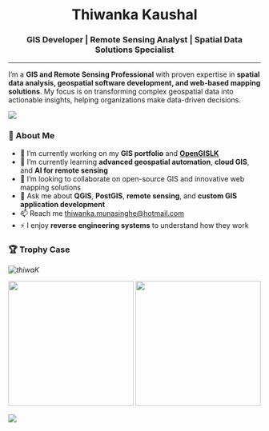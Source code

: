 <h1 align="center">Thiwanka Kaushal</h1>
<h3 align="center">GIS Developer | Remote Sensing Analyst | Spatial Data Solutions Specialist</h3>

<hr/>

I’m a **GIS and Remote Sensing Professional** with proven expertise in **spatial data analysis, geospatial software development, and web-based mapping solutions**. My focus is on transforming complex geospatial data into actionable insights, helping organizations make data-driven decisions.

![](https://komarev.com/ghpvc/?username=thiwanka-kaushal&color=blue&abbreviated=true)

### 🌟 About Me

- 🔭 I’m currently working on my **GIS portfolio** and [**OpenGISLK**](https://github.com/thiwaK/open-gis-lk)
- 🌱 I’m currently learning **advanced geospatial automation**, **cloud GIS**, and **AI for remote sensing**
- 👯 I’m looking to collaborate on open-source GIS and innovative web mapping solutions
- 💬 Ask me about **QGIS**, **PostGIS**, **remote sensing**, and **custom GIS application development**
- 📫 Reach me [thiwanka.munasinghe@hotmail.com](mailto:thiwanka.munasinghe@hotmail.com)
- ⚡ I enjoy **reverse engineering systems** to understand how they work



### 🏆 Trophy Case

<i align="center">
  <img src="https://github-profile-trophy.vercel.app/?username=thiwaK&theme=&no-frame=true&margin-w=15&rank=SECRET,SSS,SS,S,AAA,AA,A,B,C" alt="thiwaK"/>
</i>

<p align="center">
  <img width="250" src="https://github-readme-stats.vercel.app/api/top-langs/?username=thiwaK&layout=compact&theme=graywhite&langs_count=8&exclude_repo=google-earth-engine-examples,South-Asia-GDP-Project,Malware-Inspect&background=00000000&hide_border=true&stroke=878787&ring=4c8ed9" />

  <img width="250" src="https://github-readme-streak-stats.herokuapp.com/?user=thiwaK&background=00000000&hide_border=true&stroke=878787&ring=4c8ed9&fire=4c8ed9&currStreakNum=878787&sideNums=878787&currStreakLabel=878787&sideLabels=878787&dates=878787" />
</p>

![](http://github-profile-summary-cards.vercel.app/api/cards/profile-details?username=thiwaK&theme=nord_bright)

